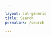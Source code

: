```yaml
---

layout: col-generic
title: Search
permalink: /search

---
```


<script text="text/javascript">
    $(function() {
        var cx = '007930462003869053427:vyjggrsucq4';
        var gcse = document.createElement('script');
        gcse.type = 'text/javascript';
        gcse.async = true;
        gcse.src = 'https://cse.google.com/cse.js?cx=' + cx;
        var s = document.getElementsByTagName('script')[0];
        s.parentNode.insertBefore(gcse, s);
    });
</script>
<div class="search-results">
<div class="gcse-searchresults-only" data-queryParameterName="searchString" data-resultsUrl="https://www2.owasp.org/search" data-newWindow="false" data-linkTarget="_self">
</div>
</div>
